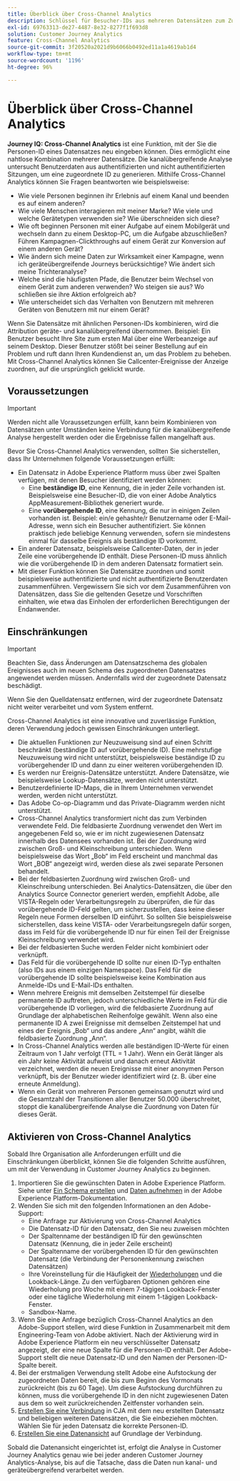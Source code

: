 ```yaml
---
title: Überblick über Cross-Channel Analytics
description: Schlüssel für Besucher-IDs aus mehreren Datensätzen zum Zuordnen von Besuchern erneut verwenden.
exl-id: 69763313-de27-4487-8e32-8277f1f693d8
solution: Customer Journey Analytics
feature: Cross-Channel Analytics
source-git-commit: 3f20520a2021d9b6066b0492ed11a1a4619ab1d4
workflow-type: tm+mt
source-wordcount: '1196'
ht-degree: 96%

---
```


# Überblick über Cross-Channel Analytics

**Journey IQ: Cross-Channel Analytics** ist eine Funktion, mit der Sie die Personen-ID eines Datensatzes neu eingeben können. Dies ermöglicht eine nahtlose Kombination mehrerer Datensätze. Die kanalübergreifende Analyse untersucht Benutzerdaten aus authentifizierten und nicht authentifizierten Sitzungen, um eine zugeordnete ID zu generieren. Mithilfe Cross-Channel Analytics können Sie Fragen beantworten wie beispielsweise:

* Wie viele Personen beginnen ihr Erlebnis auf einem Kanal und beenden es auf einem anderen?
* Wie viele Menschen interagieren mit meiner Marke? Wie viele und welche Gerätetypen verwenden sie? Wie überschneiden sich diese?
* Wie oft beginnen Personen mit einer Aufgabe auf einem Mobilgerät und wechseln dann zu einem Desktop-PC, um die Aufgabe abzuschließen? Führen Kampagnen-Clickthroughs auf einem Gerät zur Konversion auf einem anderen Gerät?
* Wie ändern sich meine Daten zur Wirksamkeit einer Kampagne, wenn ich geräteübergreifende Journeys berücksichtige? Wie ändert sich meine Trichteranalyse?
* Welche sind die häufigsten Pfade, die Benutzer beim Wechsel von einem Gerät zum anderen verwenden? Wo steigen sie aus? Wo schließen sie ihre Aktion erfolgreich ab?
* Wie unterscheidet sich das Verhalten von Benutzern mit mehreren Geräten von Benutzern mit nur einem Gerät?

Wenn Sie Datensätze mit ähnlichen Personen-IDs kombinieren, wird die Attribution geräte- und kanalübergreifend übernommen. Beispiel: Ein Benutzer besucht Ihre Site zum ersten Mal über eine Werbeanzeige auf seinem Desktop. Dieser Benutzer stößt bei seiner Bestellung auf ein Problem und ruft dann Ihren Kundendienst an, um das Problem zu beheben. Mit Cross-Channel Analytics können Sie Callcenter-Ereignisse der Anzeige zuordnen, auf die ursprünglich geklickt wurde.

## Voraussetzungen

>[!IMPORTANT]
>
>Werden nicht alle Voraussetzungen erfüllt, kann beim Kombinieren von Datensätzen unter Umständen keine Verbindung für die kanalübergreifende Analyse hergestellt werden oder die Ergebnisse fallen mangelhaft aus.

Bevor Sie Cross-Channel Analytics verwenden, sollten Sie sicherstellen, dass Ihr Unternehmen folgende Voraussetzungen erfüllt:

* Ein Datensatz in Adobe Experience Platform muss über zwei Spalten verfügen, mit denen Besucher identifiziert werden können:
   * Eine **beständige ID**, eine Kennung, die in jeder Zeile vorhanden ist. Beispielsweise eine Besucher-ID, die von einer Adobe Analytics AppMeasurement-Bibliothek generiert wurde.
   * Eine **vorübergehende ID**, eine Kennung, die nur in einigen Zeilen vorhanden ist. Beispiel: ein/e gehashte/r Benutzername oder E-Mail-Adresse, wenn sich ein Besucher authentifiziert. Sie können praktisch jede beliebige Kennung verwenden, sofern sie mindestens einmal für dasselbe Ereignis als beständige ID vorkommt.
* Ein anderer Datensatz, beispielsweise Callcenter-Daten, der in jeder Zeile eine vorübergehende ID enthält. Diese Personen-ID muss ähnlich wie die vorübergehende ID in dem anderen Datensatz formatiert sein.
* Mit dieser Funktion können Sie Datensätze zuordnen und somit beispielsweise authentifizierte und nicht authentifizierte Benutzerdaten zusammenführen. Vergewissern Sie sich vor dem Zusammenführen von Datensätzen, dass Sie die geltenden Gesetze und Vorschriften einhalten, wie etwa das Einholen der erforderlichen Berechtigungen der Endanwender.

## Einschränkungen

>[!IMPORTANT]
>
>Beachten Sie, dass Änderungen am Datensatzschema des globalen Ereignisses auch im neuen Schema des zugeordneten Datensatzes angewendet werden müssen. Andernfalls wird der zugeordnete Datensatz beschädigt.
>
>Wenn Sie den Quelldatensatz entfernen, wird der zugeordnete Datensatz nicht weiter verarbeitet und vom System entfernt.

Cross-Channel Analytics ist eine innovative und zuverlässige Funktion, deren Verwendung jedoch gewissen Einschränkungen unterliegt.

* Die aktuellen Funktionen zur Neuzuweisung sind auf einen Schritt beschränkt (beständige ID auf vorübergehende ID). Eine mehrstufige Neuzuweisung wird nicht unterstützt, beispielsweise beständige ID zu vorübergehender ID und dann zu einer weiteren vorübergehenden ID.
* Es werden nur Ereignis-Datensätze unterstützt. Andere Datensätze, wie beispielsweise Lookup-Datensätze, werden nicht unterstützt.
* Benutzerdefinierte ID-Maps, die in Ihrem Unternehmen verwendet werden, werden nicht unterstützt.
* Das Adobe Co-op-Diagramm und das Private-Diagramm werden nicht unterstützt.
* Cross-Channel Analytics transformiert nicht das zum Verbinden verwendete Feld. Die feldbasierte Zuordnung verwendet den Wert im angegebenen Feld so, wie er im nicht zugewiesenen Datensatz innerhalb des Datensees vorhanden ist. Bei der Zuordnung wird zwischen Groß- und Kleinschreibung unterschieden. Wenn beispielsweise das Wort „Bob“ im Feld erscheint und manchmal das Wort „BOB“ angezeigt wird, werden diese als zwei separate Personen behandelt.
* Bei der feldbasierten Zuordnung wird zwischen Groß- und Kleinschreibung unterschieden. Bei Analytics-Datensätzen, die über den Analytics Source Connector generiert werden, empfiehlt Adobe, alle VISTA-Regeln oder Verarbeitungsregeln zu überprüfen, die für das vorübergehende ID-Feld gelten, um sicherzustellen, dass keine dieser Regeln neue Formen derselben ID einführt. So sollten Sie beispielsweise sicherstellen, dass keine VISTA- oder Verarbeitungsregeln dafür sorgen, dass im Feld für die vorübergehende ID nur für einen Teil der Ereignisse Kleinschreibung verwendet wird.
* Bei der feldbasierten Suche werden Felder nicht kombiniert oder verknüpft.
* Das Feld für die vorübergehende ID sollte nur einen ID-Typ enthalten (also IDs aus einem einzigen Namespace). Das Feld für die vorübergehende ID sollte beispielsweise keine Kombination aus Anmelde-IDs und E-Mail-IDs enthalten.
* Wenn mehrere Ereignis mit demselben Zeitstempel für dieselbe permanente ID auftreten, jedoch unterschiedliche Werte im Feld für die vorübergehende ID vorliegen, wird die feldbasierte Zuordnung auf Grundlage der alphabetischen Reihenfolge gewählt. Wenn also eine permanente ID A zwei Ereignisse mit demselben Zeitstempel hat und eines der Ereignis „Bob“ und das andere „Ann“ angibt, wählt die feldbasierte Zuordnung „Ann“.
* In Cross-Channel Analytics werden alle beständigen ID-Werte für einen Zeitraum von 1 Jahr verfolgt (TTL = 1 Jahr). Wenn ein Gerät länger als ein Jahr keine Aktivität aufweist und danach erneut Aktivität verzeichnet, werden die neuen Ereignisse mit einer anonymen Person verknüpft, bis der Benutzer wieder identifiziert wird (z. B. über eine erneute Anmeldung).
* Wenn ein Gerät von mehreren Personen gemeinsam genutzt wird und die Gesamtzahl der Transitionen aller Benutzer 50.000 überschreitet, stoppt die kanalübergreifende Analyse die Zuordnung von Daten für dieses Gerät.


## Aktivieren von Cross-Channel Analytics

Sobald Ihre Organisation alle Anforderungen erfüllt und die Einschränkungen überblickt, können Sie die folgenden Schritte ausführen, um mit der Verwendung in Customer Journey Analytics zu beginnen.

1. Importieren Sie die gewünschten Daten in Adobe Experience Platform. Siehe unter [Ein Schema erstellen](https://experienceleague.adobe.com/docs/experience-platform/xdm/tutorials/create-schema-ui.html?lang=de) und [Daten aufnehmen](https://experienceleague.adobe.com/docs/experience-platform/ingestion/home.html?lang=de) in der Adobe Experience Platform-Dokumentation.
1. Wenden Sie sich mit den folgenden Informationen an den Adobe-Support:
   * Eine Anfrage zur Aktivierung von Cross-Channel Analytics
   * Die Datensatz-ID für den Datensatz, den Sie neu zuweisen möchten
   * Der Spaltenname der beständigen ID für den gewünschten Datensatz (Kennung, die in jeder Zeile erscheint)
   * Der Spaltenname der vorübergehenden ID für den gewünschten Datensatz (die Verbindung der Personenkennung zwischen Datensätzen)
   * Ihre Voreinstellung für die Häufigkeit der [Wiederholungen](replay.md) und die Lookback-Länge. Zu den verfügbaren Optionen gehören eine Wiederholung pro Woche mit einem 7-tägigen Lookback-Fenster oder eine tägliche Wiederholung mit einem 1-tägigen Lookback-Fenster.
   * Sandbox-Name.
1. Wenn Sie eine Anfrage bezüglich Cross-Channel Analytics an den Adobe-Support stellen, wird diese Funktion in Zusammenarbeit mit dem Engineering-Team von Adobe aktiviert. Nach der Aktivierung wird in Adobe Experience Platform ein neu verschlüsselter Datensatz angezeigt, der eine neue Spalte für die Personen-ID enthält. Der Adobe-Support stellt die neue Datensatz-ID und den Namen der Personen-ID-Spalte bereit.
1. Bei der erstmaligen Verwendung stellt Adobe eine Aufstockung der zugeordneten Daten bereit, die bis zum Beginn des Vormonats zurückreicht (bis zu 60 Tage). Um diese Aufstockung durchführen zu können, muss die vorübergehende ID in den nicht zugewiesenen Daten aus dem so weit zurückreichenden Zeitfenster vorhanden sein.
1. [Erstellen Sie eine Verbindung](../create-connection.md) in CJA mit dem neu erstellten Datensatz und beliebigen weiteren Datensätzen, die Sie einbeziehen möchten. Wählen Sie für jeden Datensatz die korrekte Personen-ID.
1. [Erstellen Sie eine Datenansicht](/help/data-views/create-dataview.md) auf Grundlage der Verbindung.

<!-- To do: Paragraph on backfill once product and marketing determine the best way forward. -->

Sobald die Datenansicht eingerichtet ist, erfolgt die Analyse in Customer Journey Analytics genau wie bei jeder anderen Customer Journey Analytics-Analyse, bis auf die Tatsache, dass die Daten nun kanal- und geräteübergreifend verarbeitet werden.

